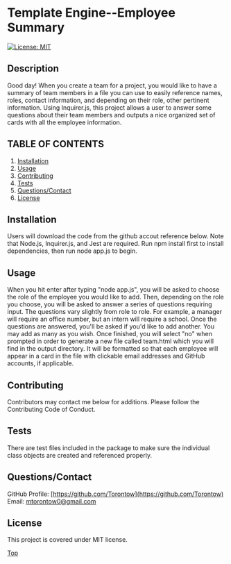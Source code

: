 # Template Engine--Employee Summary

[![License: MIT](https://img.shields.io/badge/License-MIT-yellow.svg)](https://opensource.org/licenses/MIT)

## Description 

Good day! When you create a team for a project, you would like to have a summary of team members in a file you can use to easily reference names, roles, contact information, and depending on their role, other pertinent information. Using Inquirer.js, this project allows a user to answer some questions about their team members and outputs a nice organized set of cards with all the employee information.

## TABLE OF CONTENTS

1. [Installation](#Installation)
2. [Usage](#Usage)
3. [Contributing](#Contributing)
4. [Tests](#Tests)
5. [Questions/Contact](#Questions/Contact)
6. [License](#License)

## Installation

Users will download the code from the github accout reference below. Note that Node.js, Inquirer.js, and Jest are required. Run npm install first to install dependencies, then run node app.js to begin.

## Usage

When you hit enter after typing "node app.js", you will be asked to choose the role of the employee you would like to add. Then, depending on the role you choose, you will be asked to answer a series of questions requiring input. The questions vary slightly from role to role. For example, a manager will require an office number, but an intern will require a school. Once the questions are answered, you'll be asked if you'd like to add another. You may add as many as you wish. Once finished, you will select "no" when prompted in order to generate a new file called team.html which you will find in the output directory. It will be formatted so that each employee will appear in a card in the file with clickable email addresses and GitHub accounts, if applicable.

## Contributing

Contributors may contact me below for additions. Please follow the Contributing Code of Conduct. 

## Tests

There are test files included in the package to make sure the individual class objects are created and referenced properly. 

## Questions/Contact

GitHub Profile: [https://github.com/Torontow](https://github.com/Torontow)
Email: [mtorontow0@gmail.com](mailto:mtorontow0@gmail.com)

## License

This project is covered under MIT license.



[Top](#Template-Engine--Employee-Summary)
